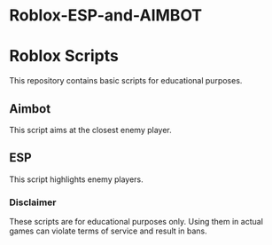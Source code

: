 # Roblox-ESP-and-AIMBOT

# Roblox Scripts

This repository contains basic scripts for educational purposes.

## Aimbot

This script aims at the closest enemy player.

## ESP

This script highlights enemy players.

### Disclaimer

These scripts are for educational purposes only. Using them in actual games can violate terms of service and result in bans.
